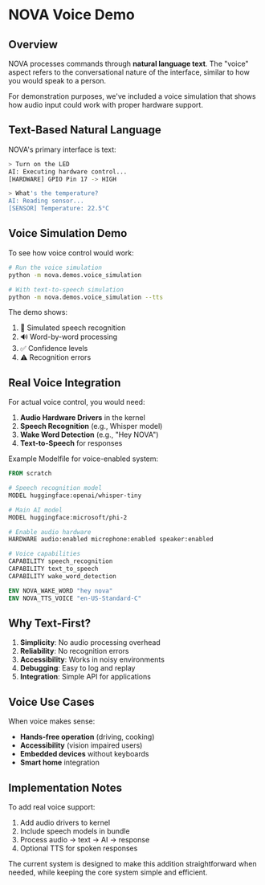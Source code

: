 # NOVA Voice Demo

## Overview

NOVA processes commands through **natural language text**. The "voice" aspect refers to the conversational nature of the interface, similar to how you would speak to a person.

For demonstration purposes, we've included a voice simulation that shows how audio input could work with proper hardware support.

## Text-Based Natural Language

NOVA's primary interface is text:

```bash
> Turn on the LED
AI: Executing hardware control...
[HARDWARE] GPIO Pin 17 -> HIGH

> What's the temperature?
AI: Reading sensor...
[SENSOR] Temperature: 22.5°C
```

## Voice Simulation Demo

To see how voice control would work:

```bash
# Run the voice simulation
python -m nova.demos.voice_simulation

# With text-to-speech simulation
python -m nova.demos.voice_simulation --tts
```

The demo shows:
1. 🎤 Simulated speech recognition
2. 🔊 Word-by-word processing
3. ✅ Confidence levels
4. ⚠️ Recognition errors

## Real Voice Integration

For actual voice control, you would need:

1. **Audio Hardware Drivers** in the kernel
2. **Speech Recognition** (e.g., Whisper model)
3. **Wake Word Detection** (e.g., "Hey NOVA")
4. **Text-to-Speech** for responses

Example Modelfile for voice-enabled system:

```dockerfile
FROM scratch

# Speech recognition model
MODEL huggingface:openai/whisper-tiny

# Main AI model  
MODEL huggingface:microsoft/phi-2

# Enable audio hardware
HARDWARE audio:enabled microphone:enabled speaker:enabled

# Voice capabilities
CAPABILITY speech_recognition
CAPABILITY text_to_speech
CAPABILITY wake_word_detection

ENV NOVA_WAKE_WORD "hey nova"
ENV NOVA_TTS_VOICE "en-US-Standard-C"
```

## Why Text-First?

1. **Simplicity**: No audio processing overhead
2. **Reliability**: No recognition errors
3. **Accessibility**: Works in noisy environments
4. **Debugging**: Easy to log and replay
5. **Integration**: Simple API for applications

## Voice Use Cases

When voice makes sense:

- **Hands-free operation** (driving, cooking)
- **Accessibility** (vision impaired users)
- **Embedded devices** without keyboards
- **Smart home** integration

## Implementation Notes

To add real voice support:

1. Add audio drivers to kernel
2. Include speech models in bundle
3. Process audio → text → AI → response
4. Optional TTS for spoken responses

The current system is designed to make this addition straightforward when needed, while keeping the core system simple and efficient.